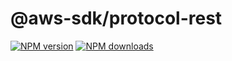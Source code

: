# @aws-sdk/protocol-rest

[![NPM version](https://img.shields.io/npm/v/@aws-sdk/protocol-rest/preview.svg)](https://www.npmjs.com/package/@aws-sdk/protocol-rest)
[![NPM downloads](https://img.shields.io/npm/dm/@aws-sdk/protocol-rest.svg)](https://www.npmjs.com/package/@aws-sdk/protocol-rest)
